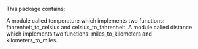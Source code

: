 This package contains:

A module called temperature which implements two functions: fahrenheit_to_celsius and celsius_to_fahrenheit.
A module called distance which implements two functions: miles_to_kilometers and kilometers_to_miles.
